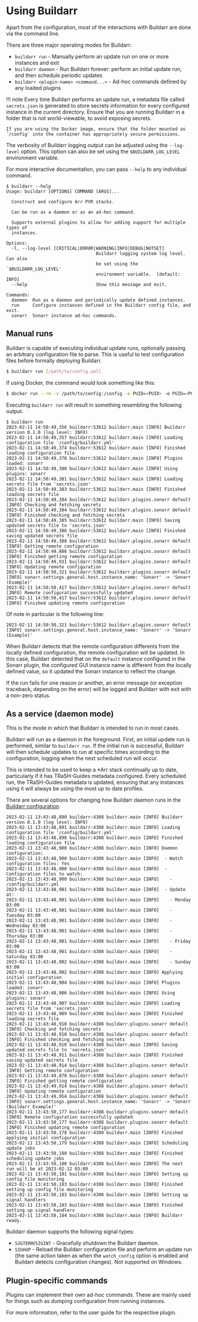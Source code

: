 # Using Buildarr

Apart from the configuration, most of the interactions with Buildarr are done via the command line.

There are three major operating modes for Buildarr:

* `buildarr run` - Manually perform an update run on one or more instances and exit
* `buildarr daemon` - Run Buildarr forever: perform an initial update run, and then
  schedule periodic updates
* `buildarr <plugin-name> <command...>` - Ad-hoc commands defined by any loaded plugins

!!! note
    Every time Buildarr performs an update run, a metadata file called `secrets.json` is generated to store secrets information for every configured instance in the current directory. Ensure that you are running Buildarr in a folder that is not world-viewable, to avoid exposing secrets.

    If you are using the Docker image, ensure that the folder mounted as `/config` into the container has appropriately secure permissions.

The verbosity of Buildarr logging output can be adjusted using the `--log-level` option.
This option can also be set using the `$BUILDARR_LOG_LEVEL` environment variable.

For more interactive documentation, you can pass `--help` to any individual command.

```text
$ buildarr --help
Usage: buildarr [OPTIONS] COMMAND [ARGS]...

  Construct and configure Arr PVR stacks.

  Can be run as a daemon or as an ad-hoc command.

  Supports external plugins to allow for adding support for multiple types of
  instances.

Options:
  -l, --log-level [CRITICAL|ERROR|WARNING|INFO|DEBUG|NOTSET]
                                  Buildarr logging system log level. Can also
                                  be set using the `$BUILDARR_LOG_LEVEL'
                                  environment variable.  [default: INFO]
  --help                          Show this message and exit.

Commands:
  daemon  Run as a daemon and periodically update defined instances.
  run     Configure instances defined in the Buildarr config file, and exit.
  sonarr  Sonarr instance ad-hoc commands.
```

## Manual runs

Buildarr is capable of executing individual update runs, optionally passing
an arbitrary configuration file to parse.
This is useful to test configuration files before formally deploying Buildarr.

```bash
$ buildarr run [/path/to/config.yml]
```

If using Docker, the command would look something like this:
```bash
$ docker run --rm -v /path/to/config:/config -e PUID=<PUID> -e PGID=<PGID> callum027/buildarr:latest run [/config/buildarr.yml]
```

Executing `buildarr run` will result in something resembling the following output.

```text
$ buildarr run
2023-02-11 14:50:49,356 buildarr:53612 buildarr.main [INFO] Buildarr version 0.1.0 (log level: INFO)
2023-02-11 14:50:49,357 buildarr:53612 buildarr.main [INFO] Loading configuration file '/config/buildarr.yml'
2023-02-11 14:50:49,374 buildarr:53612 buildarr.main [INFO] Finished loading configuration file
2023-02-11 14:50:49,378 buildarr:53612 buildarr.main [INFO] Plugins loaded: sonarr
2023-02-11 14:50:49,380 buildarr:53612 buildarr.main [INFO] Using plugins: sonarr
2023-02-11 14:50:49,381 buildarr:53612 buildarr.main [INFO] Loading secrets file from 'secrets.json'
2023-02-11 14:50:49,383 buildarr:53612 buildarr.main [INFO] Finished loading secrets file
2023-02-11 14:50:49,384 buildarr:53612 buildarr.plugins.sonarr default [INFO] Checking and fetching secrets
2023-02-11 14:50:49,384 buildarr:53612 buildarr.plugins.sonarr default [INFO] Finished checking and fetching secrets
2023-02-11 14:50:49,385 buildarr:53612 buildarr.main [INFO] Saving updated secrets file to 'secrets.json'
2023-02-11 14:50:49,386 buildarr:53612 buildarr.main [INFO] Finished saving updated secrets file
2023-02-11 14:50:49,388 buildarr:53612 buildarr.plugins.sonarr default [INFO] Getting remote configuration
2023-02-11 14:50:49,886 buildarr:53612 buildarr.plugins.sonarr default [INFO] Finished getting remote configuration
2023-02-11 14:50:49,931 buildarr:53612 buildarr.plugins.sonarr default [INFO] Updating remote configuration
2023-02-11 14:50:50,321 buildarr:53612 buildarr.plugins.sonarr default [INFO] sonarr.settings.general.host.instance_name: 'Sonarr' -> 'Sonarr (Example)'
2023-02-11 14:50:50,417 buildarr:53612 buildarr.plugins.sonarr default [INFO] Remote configuration successfully updated
2023-02-11 14:50:50,417 buildarr:53612 buildarr.plugins.sonarr default [INFO] Finished updating remote configuration
```

Of note in particular is the following line:

```text
2023-02-11 14:50:50,321 buildarr:53612 buildarr.plugins.sonarr default [INFO] sonarr.settings.general.host.instance_name: 'Sonarr' -> 'Sonarr (Example)'
```

When Buildarr detects that the remote configuration differents from the locally defined configuration, the remote configuration will be updated. In this case, Buildarr detected that on the `default` instance configured in the Sonarr plugin, the configured GUI instance name is different from the locally defined value, so it updated the Sonarr instance to reflect the change.

If the run fails for one reason or another, an error message (or exception traceback, depending on the error) will be logged and Buildarr with exit with a non-zero status.

## As a service (daemon mode)

This is the mode in which that Buildarr is intended to run in most cases.

Buildarr will run as a daemon in the foreground. First, an initial update run is performed, similar to `buildarr run`. If the initial run is successful, Buildarr will then schedule updates to run at specific times according to the configuration,
logging when the next scheduled run will occur.

This is intended to be used to keep a *Arr stack continually up to date, particularly if it has TRaSH-Guides metadata configured. Every scheduled run, the TRaSH-Guides metadata is updated, ensuring that any instances using it will always be using the most up to date profiles.

There are several options for changing how Buildarr daemon runs in the [Buildarr configuration](configuration.md#buildarr-settings).

```text
2023-02-11 13:43:48,890 buildarr:4308 buildarr.main [INFO] Buildarr version 0.1.0 (log level: INFO)
2023-02-11 13:43:48,891 buildarr:4308 buildarr.main [INFO] Loading configuration file '/config/buildarr.yml'
2023-02-11 13:43:48,898 buildarr:4308 buildarr.main [INFO] Finished loading configuration file
2023-02-11 13:43:48,900 buildarr:4308 buildarr.main [INFO] Daemon configuration:
2023-02-11 13:43:48,900 buildarr:4308 buildarr.main [INFO]  - Watch configuration files: Yes
2023-02-11 13:43:48,900 buildarr:4308 buildarr.main [INFO]  - Configuration files to watch:
2023-02-11 13:43:48,900 buildarr:4308 buildarr.main [INFO]    - /config/buildarr.yml
2023-02-11 13:43:48,901 buildarr:4308 buildarr.main [INFO]  - Update at:
2023-02-11 13:43:48,901 buildarr:4308 buildarr.main [INFO]    - Monday 03:00
2023-02-11 13:43:48,901 buildarr:4308 buildarr.main [INFO]    - Tuesday 03:00
2023-02-11 13:43:48,901 buildarr:4308 buildarr.main [INFO]    - Wednesday 03:00
2023-02-11 13:43:48,901 buildarr:4308 buildarr.main [INFO]    - Thursday 03:00
2023-02-11 13:43:48,901 buildarr:4308 buildarr.main [INFO]    - Friday 03:00
2023-02-11 13:43:48,901 buildarr:4308 buildarr.main [INFO]    - Saturday 03:00
2023-02-11 13:43:48,902 buildarr:4308 buildarr.main [INFO]    - Sunday 03:00
2023-02-11 13:43:48,902 buildarr:4308 buildarr.main [INFO] Applying initial configuration
2023-02-11 13:43:48,904 buildarr:4308 buildarr.main [INFO] Plugins loaded: sonarr
2023-02-11 13:43:48,906 buildarr:4308 buildarr.main [INFO] Using plugins: sonarr
2023-02-11 13:43:48,907 buildarr:4308 buildarr.main [INFO] Loading secrets file from 'secrets.json'
2023-02-11 13:43:48,909 buildarr:4308 buildarr.main [INFO] Finished loading secrets file
2023-02-11 13:43:48,910 buildarr:4308 buildarr.plugins.sonarr default [INFO] Checking and fetching secrets
2023-02-11 13:43:48,910 buildarr:4308 buildarr.plugins.sonarr default [INFO] Finished checking and fetching secrets
2023-02-11 13:43:48,910 buildarr:4308 buildarr.main [INFO] Saving updated secrets file to 'secrets.json'
2023-02-11 13:43:48,911 buildarr:4308 buildarr.main [INFO] Finished saving updated secrets file
2023-02-11 13:43:48,914 buildarr:4308 buildarr.plugins.sonarr default [INFO] Getting remote configuration
2023-02-11 13:43:49,870 buildarr:4308 buildarr.plugins.sonarr default [INFO] Finished getting remote configuration
2023-02-11 13:43:49,914 buildarr:4308 buildarr.plugins.sonarr default [INFO] Updating remote configuration
2023-02-11 13:43:49,954 buildarr:4308 buildarr.plugins.sonarr default [INFO] sonarr.settings.general.host.instance_name: 'Sonarr' -> 'Sonarr (Buildarr Example)'
2023-02-11 13:43:50,177 buildarr:4308 buildarr.plugins.sonarr default [INFO] Remote configuration successfully updated
2023-02-11 13:43:50,177 buildarr:4308 buildarr.plugins.sonarr default [INFO] Finished updating remote configuration
2023-02-11 13:43:50,178 buildarr:4308 buildarr.main [INFO] Finished applying initial configuration
2023-02-11 13:43:50,179 buildarr:4308 buildarr.main [INFO] Scheduling update jobs
2023-02-11 13:43:50,180 buildarr:4308 buildarr.main [INFO] Finished scheduling update jobs
2023-02-11 13:43:50,180 buildarr:4308 buildarr.main [INFO] The next run will be at 2023-02-12 03:00
2023-02-11 13:43:50,181 buildarr:4308 buildarr.main [INFO] Setting up config file monitoring
2023-02-11 13:43:50,183 buildarr:4308 buildarr.main [INFO] Finished setting up config file monitoring
2023-02-11 13:43:50,183 buildarr:4308 buildarr.main [INFO] Setting up signal handlers
2023-02-11 13:43:50,183 buildarr:4308 buildarr.main [INFO] Finished setting up signal handlers
2023-02-11 13:43:50,184 buildarr:4308 buildarr.main [INFO] Buildarr ready.
```

Buildarr daemon supports the following signal types:

* `SIGTERM`/`SIGINT` - Gracefully shutdown the Buildarr daemon.
* `SIGHUP` - Reload the Buildarr configuration file and perform an update run
  (the same action taken as when the `watch_config` option is enabled and Buildarr detects configuration changes).
  Not supported on Windows.

## Plugin-specific commands

Plugins can implement their own ad-hoc commands. These are mainly used for things such as dumping configuration from running instances.

For more information, refer to the user guide for the respective plugin.
